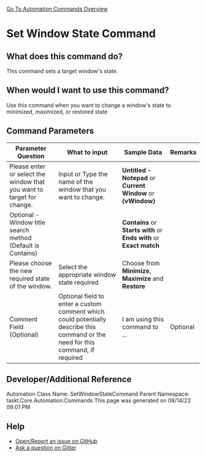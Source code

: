 <!--TITLE: Set Window State Command -->
<!-- SUBTITLE: a command in the Window Commands group. -->
[Go To Automation Commands Overview](/automation-commands.md)


# Set Window State Command


## What does this command do?
This command sets a target window's state.


## When would I want to use this command?
Use this command when you want to change a window's state to minimized, maximized, or restored state


## Command Parameters
| Parameter Question   	| What to input  	|  Sample Data 	| Remarks  	|
| ---                    | ---               | ---           | ---       |
|Please enter or select the window that you want to target for change.|Input or Type the name of the window that you want to change.|**Untitled - Notepad** or **Current Window** or **{vWindow}**||
|Optional - Window title search method (Default is Contains)||**Contains** or **Starts with** or **Ends with** or **Exact match**||
|Please choose the new required state of the window.|Select the appropriate window state required|Choose from **Minimize**, **Maximize** and **Restore**||
|Comment Field (Optional)|Optional field to enter a custom comment which could potentially describe this command or the need for this command, if required|I am using this command to ...|Optional|










## Developer/Additional Reference
Automation Class Name: SetWindowStateCommand
Parent Namespace: taskt.Core.Automation.Commands
This page was generated on 08/14/22 09:01 PM


## Help
- [Open/Report an issue on GitHub](https://github.com/rcktrncn/taskt/issues/new)
- [Ask a question on Gitter](https://gitter.im/taskt-rpa/Lobby)
